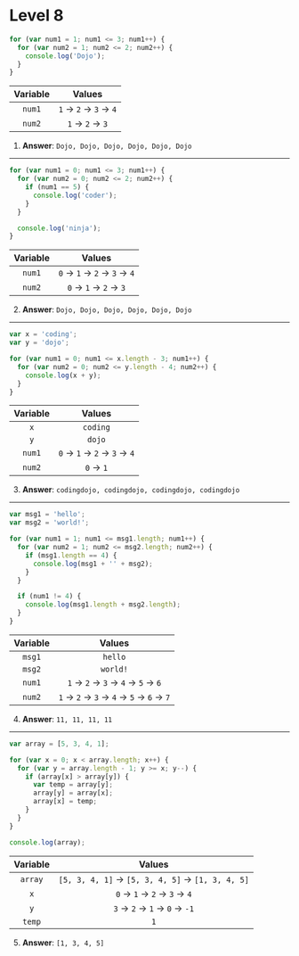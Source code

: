# Level 8


```js
for (var num1 = 1; num1 <= 3; num1++) {
  for (var num2 = 1; num2 <= 2; num2++) {
    console.log('Dojo');
  }
}
```

| Variable |          Values          |
| :------: | :----------------------: |
|  `num1`  | `1` -> `2` -> `3` -> `4` |
|  `num2`  |    `1` -> `2` -> `3`     |

1. **Answer**: `Dojo, Dojo, Dojo, Dojo, Dojo, Dojo`

---

```js
for (var num1 = 0; num1 <= 3; num1++) {
  for (var num2 = 0; num2 <= 2; num2++) {
    if (num1 == 5) {
      console.log('coder');
    }
  }

  console.log('ninja');
}
```

| Variable |             Values              |
| :------: | :-----------------------------: |
|  `num1`  | `0` -> `1` -> `2` -> `3` -> `4` |
|  `num2`  |    `0` -> `1` -> `2` -> `3`     |

2. **Answer**: `Dojo, Dojo, Dojo, Dojo, Dojo, Dojo`

---

```js
var x = 'coding';
var y = 'dojo';

for (var num1 = 0; num1 <= x.length - 3; num1++) {
  for (var num2 = 0; num2 <= y.length - 4; num2++) {
    console.log(x + y);
  }
}
```

| Variable |             Values              |
| :------: | :-----------------------------: |
|   `x`    |            `coding`             |
|   `y`    |             `dojo`              |
|  `num1`  | `0` -> `1` -> `2` -> `3` -> `4` |
|  `num2`  |           `0` -> `1`            |

3. **Answer**: `codingdojo, codingdojo, codingdojo, codingdojo`

---

```js
var msg1 = 'hello';
var msg2 = 'world!';

for (var num1 = 1; num1 <= msg1.length; num1++) {
  for (var num2 = 1; num2 <= msg2.length; num2++) {
    if (msg1.length == 4) {
      console.log(msg1 + '' + msg2);
    }
  }

  if (num1 != 4) {
    console.log(msg1.length + msg2.length);
  }
}
```

| Variable |                    Values                     |
| :------: | :-------------------------------------------: |
|  `msg1`  |                    `hello`                    |
|  `msg2`  |                   `world!`                    |
|  `num1`  |    `1` -> `2` -> `3` -> `4` -> `5` -> `6`     |
|  `num2`  | `1` -> `2` -> `3` -> `4` -> `5` -> `6` -> `7` |

4. **Answer**: `11, 11, 11, 11`

---

```js
var array = [5, 3, 4, 1];

for (var x = 0; x < array.length; x++) {
  for (var y = array.length - 1; y >= x; y--) {
    if (array[x] > array[y]) {
      var temp = array[y];
      array[y] = array[x];
      array[x] = temp;
    }
  }
}

console.log(array);
```

| Variable |                       Values                       |
| :------: | :------------------------------------------------: |
| `array`  | `[5, 3, 4, 1]` -> `[5, 3, 4, 5]` -> `[1, 3, 4, 5]` |
|   `x`    |          `0` -> `1` -> `2` -> `3` -> `4`           |
|   `y`    |          `3` -> `2` -> `1` -> `0` -> `-1`          |
|  `temp`  |                        `1`                         |

5. **Answer**: `[1, 3, 4, 5]`
